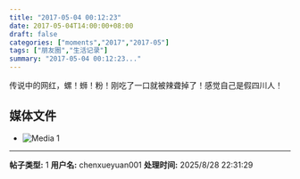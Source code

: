 ```yaml
---
title: "2017-05-04 00:12:23"
date: 2017-05-04T14:00:00+08:00
draft: false
categories: ["moments","2017","2017-05"]
tags: ["朋友圈","生活记录"]
summary: "2017-05-04 00:12:23..."
---
```


传说中的网红，螺！蛳！粉！刚吃了一口就被辣聋掉了！感觉自己是假四川人！

## 媒体文件

- ![Media 1](/Moments/photos/2017-05-04/201705040012230.jpg)

---

**帖子类型:** 1
**用户名:** chenxueyuan001
**处理时间:** 2025/8/28 22:31:29